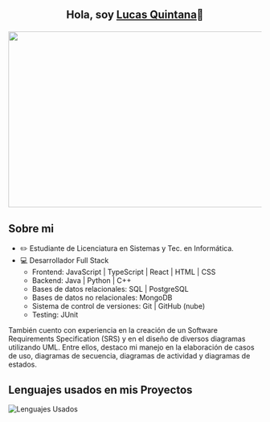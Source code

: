 ## <p align="center"> Hola, soy [Lucas Quintana](https://www.lucasquintana.com.ar/)👋 </p>


<p align="center"><img src="https://github.com/user-attachments/assets/a9916166-8517-44d3-a757-a000df595e72" style="width: 800px; height: 350px;"></p>

## Sobre mi

- ✏️ Estudiante de Licenciatura en Sistemas y Tec. en Informática.
- 💻 Desarrollador Full Stack
  - Frontend: JavaScript | TypeScript | React | HTML | CSS
  - Backend: Java | Python | C++
  - Bases de datos relacionales: SQL | PostgreSQL
  - Bases de datos no relacionales: MongoDB
  - Sistema de control de versiones: Git | GitHub (nube)
  - Testing: JUnit

También cuento con experiencia en la creación de un Software Requirements Specification (SRS) y en el diseño de diversos diagramas utilizando UML. Entre ellos, destaco mi manejo en la elaboración de casos de uso, diagramas de secuencia, diagramas de actividad y diagramas de estados.

## Lenguajes usados en mis Proyectos
![Lenguajes Usados](https://github-readme-stats.vercel.app/api/top-langs/?username=Ficamer&layout=compact)

